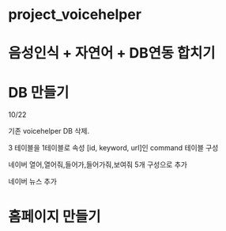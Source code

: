 # project_voicehelper

# 음성인식 + 자연어 + DB연동 합치기

# DB 만들기 
  10/22 
  
  기존 voicehelper DB 삭제.
  
  3 테이블을 1테이블로 속성 [id, keyword, url]인 command 테이블 구성
  
  네이버 열어,열어줘,들어가,들어가줘,보여줘 5개 구성으로 추가
  
  네이버 뉴스 추가

# 홈페이지 만들기
